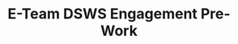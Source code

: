 ---
title: E-Team DSWS Engagement Pre-Work
redirect_to: https://www.canva.com/design/DAFc_hfDhc0/t-PKx1r-w2uVSprMkr35GQ/edit?utm_content=DAFc_hfDhc0&utm_campaign=designshare&utm_medium=link2&utm_source=sharebutton
redirect_from: 
  - /DSWSxCODE_Pre-Work
  - /dswsxcode_pre-work
---